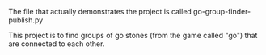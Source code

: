 The file that actually demonstrates the project is called go-group-finder-publish.py

This project is to find groups of go stones (from the game called "go") that are connected to each other.

